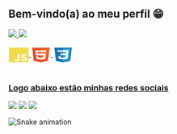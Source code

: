 ## Bem-vindo(a) ao meu perfil  😁

 <div>
   <a href="https://github.com/Caique-Bezerra0">
   <img height="180em" src="https://github-readme-stats.vercel.app/api?username=Caique-Bezerra0&show_icons=true&theme=tokyonight&include_all_commits=true&count_private=true"/>
   <img height="180em" src="https://github-readme-stats.vercel.app/api/top-langs/?username=Caique-Bezerra0&layout=compact&langs_count=6&theme=tokyonight"/>
</div>
<div style="display: inline_block"><br>
  <img align="center" alt="Js" height="30" width="40" src="https://raw.githubusercontent.com/devicons/devicon/master/icons/javascript/javascript-plain.svg">
  <img align="center" alt="HTML" height="30" width="40" src="https://raw.githubusercontent.com/devicons/devicon/master/icons/html5/html5-original.svg">
  <img align="center" alt="CSS" height="30" width="40" src="https://raw.githubusercontent.com/devicons/devicon/master/icons/css3/css3-original.svg">
</div>
 
 <br>
 
  ### Logo abaixo estão minhas redes sociais
 
<div> 
    <a href="https://instagram.com/caiquekkj/" target="_blank"><img src="https://img.shields.io/badge/-Instagram-%23E4405F?style=for-the-badge&logo=instagram&logoColor=white" target="_blank"></a>
    <a href = "caiqueoliveira0123@gmail.com"><img src="https://img.shields.io/badge/-Gmail-%23333?style=for-the-badge&logo=gmail&logoColor=white" target = "_blank"></a>
   <a href="https://www.linkedin.com/in/caique-bezerra-de-oliveira" target="_blank"><img src="https://img.shields.io/badge/-LinkedIn-%230077B5?style=for-the-badge&logo=linkedin&logoColor=white" target="_blank"></a> 
   
 ![Snake animation](https://github.com/Caique-Bezerra0/Caique-Bezerra0/blob/output/github-contribution-grid-snake.svg)
 </div>
